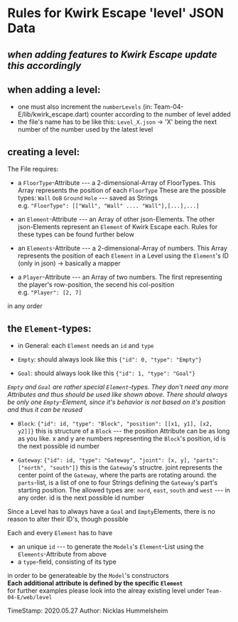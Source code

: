 # Rules for Kwirk Escape 'level' JSON Data

## *when adding features to Kwirk Escape update this accordingly*

## when adding a level:
- one must also increment the `numberLevels` (in: Team-04-E/lib/kwirk_escape.dart) counter according to the number of level added
- the file's name has to be like this: `Level_X.json` -> 'X' being the next number of the number used by the latest level

## creating a level:
The File requires:
- a `FloorType`-Attribute --- a 2-dimensional-Array of FloorTypes. This Array represents the position of each `FloorType` These are the possible types: `Wall` `OoB` `Ground` `Hole` --- saved as Strings <br> e.g. `"FloorType": [["Wall", "Wall" .... "Wall"],[...],...]` 

-  an `Element`-Attribute --- an Array of other json-Elements. The other json-Elements represent an `Element` of Kwirk Escape each. Rules for these types can be found further below 

- an `Elements`-Attribute --- a 2-dimensional-Array of numbers. This Array represents the position of each `Element` in a Level using the `Element`'s ID (only in json) -> basically a mapper

- a `Player`-Attribute --- an Array of two numbers. The first representing the player's row-position, the secend his col-position <br> e.g. `"Player": [2, 7]`

in any order

## the `Element`-types:
- in General: each `Element` needs an `id` and `type`

- `Empty`: should always look like this `{"id": 0, "type": "Empty"}`

- `Goal`: should always look like this `{"id": 1, "type": "Goal"}`

*`Empty` and `Goal` are rather special `Element`-types. They don't need any more Attributes and thus should be used like shown above. There should always be only one `Empty`-Element, since it's behavior is not based on it's position and thus it can be reused*
- `Block`: `{"id": id, "type": "Block", "position": [[x1, y1], [x2, y2]]}` this is structure of a `Block` --- the position Attribute can be as long as you like. x and y are numbers representing the `Block`'s position, id is the next possible id number

- `Gateway`: `{"id": id, "type": "Gateway", "joint": [x, y], "parts": ["north", "south"]}` this is the `Gateway`'s structre. joint represents the center point of the `Gateway`, where the parts are rotating around. the `parts`-list, is a list of one to four Strings defining the `Gateway`'s part's  starting position. The allowed types are: `nord`, `east`, `south` and `west` --- in any order. id is the next possible id number

Since a Level has to always have a `Goal` and `Empty`Elements, there is no reason to alter their ID's, though possible

Each and every `Element` has to have
-  an unique `id` --- to generate the `Models`'s `Element`-List using the `Elements`-Attribute from above
- a `type`-field, consisting of its type

in order to be generateable by the `Model`'s constructors <br>
**Each additional attribute is defined by the specific `Element`** <br>
for further examples please look into the alreay existing level under `Team-04-E/web/level`

TimeStamp: 2020.05.27 
Author: Nicklas Hummelsheim